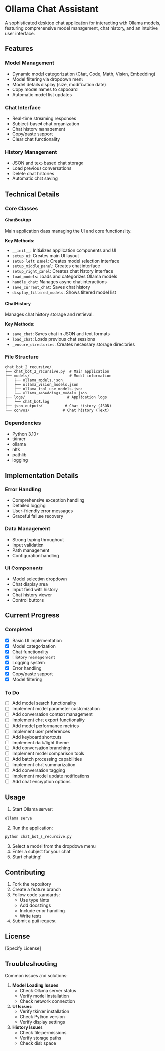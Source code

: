 # Ollama Chat Assistant

A sophisticated desktop chat application for interacting with Ollama models, featuring comprehensive model management, chat history, and an intuitive user interface.

## Features

### Model Management

* Dynamic model categorization (Chat, Code, Math, Vision, Embedding)
* Model filtering via dropdown menu
* Model details display (size, modification date)
* Copy model names to clipboard
* Automatic model list updates

### Chat Interface

* Real-time streaming responses
* Subject-based chat organization
* Chat history management
* Copy/paste support
* Clear chat functionality

### History Management

* JSON and text-based chat storage
* Load previous conversations
* Delete chat histories
* Automatic chat saving

## Technical Details

### Core Classes

#### ChatBotApp

Main application class managing the UI and core functionality.

**Key Methods:**

* `__init__`: Initializes application components and UI
* `setup_ui`: Creates main UI layout
* `setup_left_panel`: Creates model selection interface
* `setup_middle_panel`: Creates chat interface
* `setup_right_panel`: Creates chat history interface
* `load_models`: Loads and categorizes Ollama models
* `handle_chat`: Manages async chat interactions
* `save_current_chat`: Saves chat history
* `display_filtered_models`: Shows filtered model list

#### ChatHistory

Manages chat history storage and retrieval.

**Key Methods:**

* `save_chat`: Saves chat in JSON and text formats
* `load_chat`: Loads previous chat sessions
* `_ensure_directories`: Creates necessary storage directories

### File Structure

```
chat_bot_2_recursive/
├── chat_bot_2_recursive.py  # Main application
├── models/                  # Model information
│   ├── ollama_models.json
│   ├── ollama_vision_models.json
│   ├── ollama_tool_use_models.json
│   └── ollama_embeddings_models.json
├── logs/                   # Application logs
│   └── chat_bot.log
├── json_outputs/          # Chat history (JSON)
└── convos/               # Chat history (Text)
```

### Dependencies

* Python 3.10+
* tkinter
* ollama
* nltk
* pathlib
* logging

## Implementation Details

### Error Handling

* Comprehensive exception handling
* Detailed logging
* User-friendly error messages
* Graceful failure recovery

### Data Management

* Strong typing throughout
* Input validation
* Path management
* Configuration handling

### UI Components

* Model selection dropdown
* Chat display area
* Input field with history
* Chat history viewer
* Control buttons

## Current Progress

### Completed

- [x] Basic UI implementation
- [x] Model categorization
- [x] Chat functionality
- [x] History management
- [x] Logging system
- [x] Error handling
- [x] Copy/paste support
- [x] Model filtering

### To Do

- [ ] Add model search functionality
- [ ] Implement model parameter customization
- [ ] Add conversation context management
- [ ] Implement chat export functionality
- [ ] Add model performance metrics
- [ ] Implement user preferences
- [ ] Add keyboard shortcuts
- [ ] Implement dark/light theme
- [ ] Add conversation branching
- [ ] Implement model comparison tools
- [ ] Add batch processing capabilities
- [ ] Implement chat summarization
- [ ] Add conversation tagging
- [ ] Implement model update notifications
- [ ] Add chat encryption options

## Usage


1. Start Ollama server:

```bash
ollama serve
```


2. Run the application:

```bash
python chat_bot_2_recursive.py
```


3. Select a model from the dropdown menu
4. Enter a subject for your chat
5. Start chatting!

## Contributing


1. Fork the repository
2. Create a feature branch
3. Follow code standards:
   * Use type hints
   * Add docstrings
   * Include error handling
   * Write tests
4. Submit a pull request

## License

\[Specify License\]

## Troubleshooting

Common issues and solutions:


1. **Model Loading Issues**
   * Check Ollama server status
   * Verify model installation
   * Check network connection
2. **UI Issues**
   * Verify tkinter installation
   * Check Python version
   * Verify display settings
3. **History Issues**
   * Check file permissions
   * Verify storage paths
   * Check disk space


